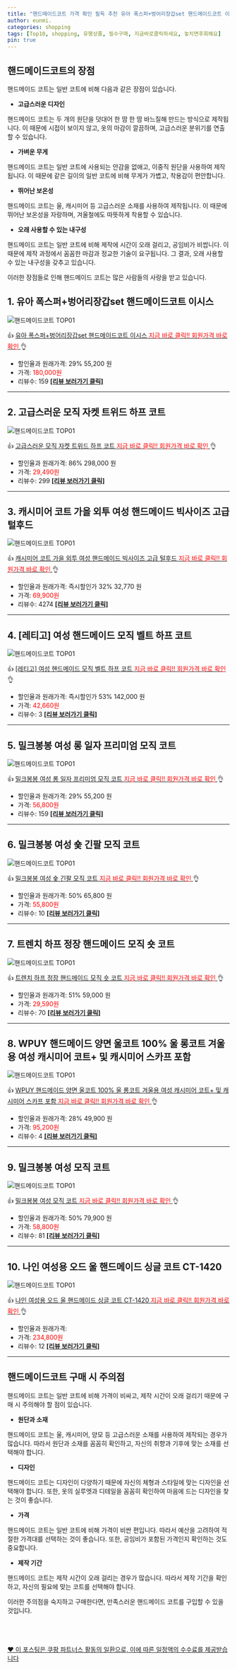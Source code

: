```yaml
---
title: "핸드메이드코트 가격 확인 필독 추천 유아 폭스퍼+벙어리장갑set 핸드메이드코트 이시스 비교 장점 구매가이드"
author: eunmi.
categories: shopping
tags: [Top10, shopping, 유행상품, 필수구매, 지금바로클릭하세요, 놓치면후회해요]
pin: true
---
```

## 핸드메이드코트의 장점

핸드메이드 코트는 일반 코트에 비해 다음과 같은 장점이 있습니다.

* **고급스러운 디자인**

핸드메이드 코트는 두 개의 원단을 덧대어 한 땀 한 땀 바느질해 만드는 방식으로 제작됩니다. 이 때문에 시접이 보이지 않고, 옷의 마감이 깔끔하며, 고급스러운 분위기를 연출할 수 있습니다.

* **가벼운 무게**

핸드메이드 코트는 일반 코트에 사용되는 안감을 없애고, 이중직 원단을 사용하여 제작됩니다. 이 때문에 같은 길이의 일반 코트에 비해 무게가 가볍고, 착용감이 편안합니다.

* **뛰어난 보온성**

핸드메이드 코트는 울, 캐시미어 등 고급스러운 소재를 사용하여 제작됩니다. 이 때문에 뛰어난 보온성을 자랑하며, 겨울철에도 따뜻하게 착용할 수 있습니다.

* **오래 사용할 수 있는 내구성**

핸드메이드 코트는 일반 코트에 비해 제작에 시간이 오래 걸리고, 공임비가 비쌉니다. 이 때문에 제작 과정에서 꼼꼼한 마감과 정교한 기술이 요구됩니다. 그 결과, 오래 사용할 수 있는 내구성을 갖추고 있습니다.

이러한 장점들로 인해 핸드메이드 코트는 많은 사람들의 사랑을 받고 있습니다.

   

## 1. 유아 폭스퍼+벙어리장갑set 핸드메이드코트 이시스

![핸드메이드코트 TOP01](https://thumbnail9.coupangcdn.com/thumbnails/remote/230x230ex/image/vendor_inventory/05dc/483195f1c6683e9ebb72ce580f02c4a562da73816ea869dde976b397b4b6.jpg)


👍 [유아 폭스퍼+벙어리장갑set 핸드메이드코트 이시스 <font color=red> 지금 바로 클릭!! 회원가격 바로 확인 </font> ](https://link.coupang.com/re/AFFSDP?lptag=AF3617701&subid=GithubCoopas&pageKey=7699082788&traceid=V0-153&itemId=20608500418&vendorItemId=87683051782) 👌 


- 할인율과 원래가격: 29%  55,200   원
- 가격: <span style='color:red'>180,000원</span>
- 리뷰수: 159  [**[리뷰 보러가기 클릭]**](https://link.coupang.com/re/AFFSDP?lptag=AF3617701&subid=GithubCoopas&pageKey=7699082788&traceid=V0-153&itemId=20608500418&vendorItemId=87683051782)

---


   

## 2. 고급스러운 모직 자켓 트위드 하프 코트

![핸드메이드코트 TOP01](https://thumbnail6.coupangcdn.com/thumbnails/remote/230x230ex/image/vendor_inventory/dea5/8247c971ac1563aaf933c5f6fb29291750f434f2c355a43ef6f87aac6cac.png)


👍 [고급스러운 모직 자켓 트위드 하프 코트 <font color=red> 지금 바로 클릭!! 회원가격 바로 확인 </font> ](https://link.coupang.com/re/AFFSDP?lptag=AF3617701&subid=GithubCoopas&pageKey=7671181987&traceid=V0-153&itemId=20464489163&vendorItemId=87544054047) 👌 


- 할인율과 원래가격: 86%  298,000   원
- 가격: <span style='color:red'>29,490원</span>
- 리뷰수: 299  [**[리뷰 보러가기 클릭]**](https://link.coupang.com/re/AFFSDP?lptag=AF3617701&subid=GithubCoopas&pageKey=7671181987&traceid=V0-153&itemId=20464489163&vendorItemId=87544054047)

---


   

## 3. 캐시미어 코트 가을 외투 여성 핸드메이드 빅사이즈 고급 털후드

![핸드메이드코트 TOP01](https://thumbnail10.coupangcdn.com/thumbnails/remote/230x230ex/image/vendor_inventory/e3dc/5bf4031fa88cec7b952bbed763a11e93af3b92982b29a28853f33b34a338.jpg)


👍 [캐시미어 코트 가을 외투 여성 핸드메이드 빅사이즈 고급 털후드 <font color=red> 지금 바로 클릭!! 회원가격 바로 확인 </font> ](https://link.coupang.com/re/AFFSDP?lptag=AF3617701&subid=GithubCoopas&pageKey=7181413350&traceid=V0-153&itemId=18112725794&vendorItemId=87589329119) 👌 


- 할인율과 원래가격: 즉시할인가 32%  32,770   원
- 가격: <span style='color:red'>69,900원</span>
- 리뷰수: 4274  [**[리뷰 보러가기 클릭]**](https://link.coupang.com/re/AFFSDP?lptag=AF3617701&subid=GithubCoopas&pageKey=7181413350&traceid=V0-153&itemId=18112725794&vendorItemId=87589329119)

---


   

## 4. [레티고] 여성 핸드메이드 모직 벨트 하프 코트

![핸드메이드코트 TOP01](https://thumbnail6.coupangcdn.com/thumbnails/remote/230x230ex/image/vendor_inventory/7c11/31b20e5f12b1de18959f18547322f14183a726699417b59f1c14cd67071d.JPG)


👍 [[레티고] 여성 핸드메이드 모직 벨트 하프 코트 <font color=red> 지금 바로 클릭!! 회원가격 바로 확인 </font> ](https://link.coupang.com/re/AFFSDP?lptag=AF3617701&subid=GithubCoopas&pageKey=6905109725&traceid=V0-153&itemId=16620319344&vendorItemId=83804892576) 👌 


- 할인율과 원래가격: 즉시할인가 53%  142,000   원
- 가격: <span style='color:red'>42,660원</span>
- 리뷰수: 3  [**[리뷰 보러가기 클릭]**](https://link.coupang.com/re/AFFSDP?lptag=AF3617701&subid=GithubCoopas&pageKey=6905109725&traceid=V0-153&itemId=16620319344&vendorItemId=83804892576)

---


   

## 5. 밀크봉봉 여성 롱 일자 프리미엄 모직 코트

![핸드메이드코트 TOP01](https://thumbnail6.coupangcdn.com/thumbnails/remote/230x230ex/image/vendor_inventory/008e/ef7768420d8d9209713d337fca3d146f2c2e514d3b82ea249e2a5343854a.jpg)


👍 [밀크봉봉 여성 롱 일자 프리미엄 모직 코트 <font color=red> 지금 바로 클릭!! 회원가격 바로 확인 </font> ](https://link.coupang.com/re/AFFSDP?lptag=AF3617701&subid=GithubCoopas&pageKey=7692115934&traceid=V0-153&itemId=20572562090&vendorItemId=87647959765) 👌 


- 할인율과 원래가격: 29%  55,200   원
- 가격: <span style='color:red'>56,800원</span>
- 리뷰수: 159  [**[리뷰 보러가기 클릭]**](https://link.coupang.com/re/AFFSDP?lptag=AF3617701&subid=GithubCoopas&pageKey=7692115934&traceid=V0-153&itemId=20572562090&vendorItemId=87647959765)

---


   

## 6. 밀크봉봉 여성 숓 긴팔 모직 코트

![핸드메이드코트 TOP01](https://thumbnail10.coupangcdn.com/thumbnails/remote/230x230ex/image/vendor_inventory/c40d/7727cdd6618f9f0ea8d876c5731d864d2518277acdf3a8bc376433572bba.jpg)


👍 [밀크봉봉 여성 숓 긴팔 모직 코트 <font color=red> 지금 바로 클릭!! 회원가격 바로 확인 </font> ](https://link.coupang.com/re/AFFSDP?lptag=AF3617701&subid=GithubCoopas&pageKey=7690389024&traceid=V0-153&itemId=20563998545&vendorItemId=87639666780) 👌 


- 할인율과 원래가격: 50%  65,800   원
- 가격: <span style='color:red'>55,800원</span>
- 리뷰수: 10  [**[리뷰 보러가기 클릭]**](https://link.coupang.com/re/AFFSDP?lptag=AF3617701&subid=GithubCoopas&pageKey=7690389024&traceid=V0-153&itemId=20563998545&vendorItemId=87639666780)

---


   

## 7. 트렌치 하프 정장 핸드메이드 모직 숏 코트

![핸드메이드코트 TOP01](https://thumbnail7.coupangcdn.com/thumbnails/remote/230x230ex/image/vendor_inventory/8bb1/d65862e2ea7dad514b4dc11cfd50a26959f493288f0841b767ec57786857.jpg)


👍 [트렌치 하프 정장 핸드메이드 모직 숏 코트 <font color=red> 지금 바로 클릭!! 회원가격 바로 확인 </font> ](https://link.coupang.com/re/AFFSDP?lptag=AF3617701&subid=GithubCoopas&pageKey=7668871193&traceid=V0-153&itemId=20452197769&vendorItemId=87532412720) 👌 


- 할인율과 원래가격: 51%  59,000   원
- 가격: <span style='color:red'>29,590원</span>
- 리뷰수: 70  [**[리뷰 보러가기 클릭]**](https://link.coupang.com/re/AFFSDP?lptag=AF3617701&subid=GithubCoopas&pageKey=7668871193&traceid=V0-153&itemId=20452197769&vendorItemId=87532412720)

---


   

## 8. WPUY 핸드메이드 양면 울코트 100% 울 롱코트 겨울용 여성 캐시미어 코트+ 및 캐시미어 스카프 포함

![핸드메이드코트 TOP01](https://thumbnail9.coupangcdn.com/thumbnails/remote/230x230ex/image/vendor_inventory/63fe/f5e3b1b1e17f5c263024a6e43cd273e719b01bebffe3716760a2cc72b04e.jpg)


👍 [WPUY 핸드메이드 양면 울코트 100% 울 롱코트 겨울용 여성 캐시미어 코트+ 및 캐시미어 스카프 포함 <font color=red> 지금 바로 클릭!! 회원가격 바로 확인 </font> ](https://link.coupang.com/re/AFFSDP?lptag=AF3617701&subid=GithubCoopas&pageKey=7585538422&traceid=V0-153&itemId=20033384838&vendorItemId=87129887644) 👌 


- 할인율과 원래가격: 28%  49,900   원
- 가격: <span style='color:red'>95,200원</span>
- 리뷰수: 4  [**[리뷰 보러가기 클릭]**](https://link.coupang.com/re/AFFSDP?lptag=AF3617701&subid=GithubCoopas&pageKey=7585538422&traceid=V0-153&itemId=20033384838&vendorItemId=87129887644)

---


   

## 9. 밀크봉봉 여성 모직 코트

![핸드메이드코트 TOP01](https://thumbnail9.coupangcdn.com/thumbnails/remote/230x230ex/image/vendor_inventory/174c/e8ff4fb0ae5e5f8aee150b8978601202887163f094deba9e5c08f697c412.jpg)


👍 [밀크봉봉 여성 모직 코트 <font color=red> 지금 바로 클릭!! 회원가격 바로 확인 </font> ](https://link.coupang.com/re/AFFSDP?lptag=AF3617701&subid=GithubCoopas&pageKey=7692225593&traceid=V0-153&itemId=20573170520&vendorItemId=87648485678) 👌 


- 할인율과 원래가격: 50%  79,900   원
- 가격: <span style='color:red'>58,800원</span>
- 리뷰수: 81  [**[리뷰 보러가기 클릭]**](https://link.coupang.com/re/AFFSDP?lptag=AF3617701&subid=GithubCoopas&pageKey=7692225593&traceid=V0-153&itemId=20573170520&vendorItemId=87648485678)

---


   

## 10. 나인 여성용 오드 울 핸드메이드 싱글 코트 CT-1420

![핸드메이드코트 TOP01](https://thumbnail8.coupangcdn.com/thumbnails/remote/230x230ex/image/retail/images/2023/10/06/10/0/4f7ce206-7f6c-4e78-8ad3-8cc1408a1603.jpg)


👍 [나인 여성용 오드 울 핸드메이드 싱글 코트 CT-1420 <font color=red> 지금 바로 클릭!! 회원가격 바로 확인 </font> ](https://link.coupang.com/re/AFFSDP?lptag=AF3617701&subid=GithubCoopas&pageKey=7636591722&traceid=V0-153&itemId=20279738805&vendorItemId=87366616190) 👌 


- 할인율과 원래가격: 
- 가격: <span style='color:red'>234,800원</span>
- 리뷰수: 12  [**[리뷰 보러가기 클릭]**](https://link.coupang.com/re/AFFSDP?lptag=AF3617701&subid=GithubCoopas&pageKey=7636591722&traceid=V0-153&itemId=20279738805&vendorItemId=87366616190)

---
## 핸드메이드코트 구매 시 주의점

핸드메이드 코트는 일반 코트에 비해 가격이 비싸고, 제작 시간이 오래 걸리기 때문에 구매 시 주의해야 할 점이 있습니다.

* **원단과 소재**

핸드메이드 코트는 울, 캐시미어, 양모 등 고급스러운 소재를 사용하여 제작되는 경우가 많습니다. 따라서 원단과 소재를 꼼꼼히 확인하고, 자신의 취향과 기후에 맞는 소재를 선택해야 합니다.

* **디자인**

핸드메이드 코트는 디자인이 다양하기 때문에 자신의 체형과 스타일에 맞는 디자인을 선택해야 합니다. 또한, 옷의 실루엣과 디테일을 꼼꼼히 확인하여 마음에 드는 디자인을 찾는 것이 좋습니다.

* **가격**

핸드메이드 코트는 일반 코트에 비해 가격이 비싼 편입니다. 따라서 예산을 고려하여 적절한 가격대를 선택하는 것이 좋습니다. 또한, 공임비가 포함된 가격인지 확인하는 것도 중요합니다.

* **제작 기간**

핸드메이드 코트는 제작 시간이 오래 걸리는 경우가 많습니다. 따라서 제작 기간을 확인하고, 자신의 필요에 맞는 코트를 선택해야 합니다.

이러한 주의점을 숙지하고 구매한다면, 만족스러운 핸드메이드 코트를 구입할 수 있을 것입니다.<br><br><br><br><br> [ ❤  이 포스팅은 쿠팡 파트너스 활동의 일환으로, 이에 따른 일정액의 수수료를 제공받습니다](https://link.coupang.com/a/bcEFyh)